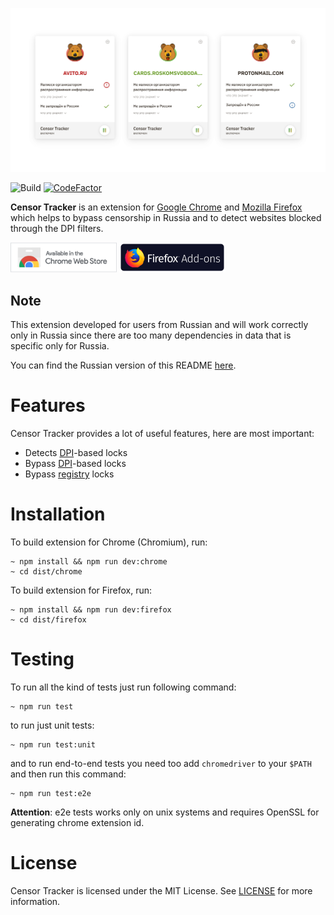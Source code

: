 [![Logo](/.github/censortracker-popups.svg)](https://github.com/roskomsvoboda/censortracker)

![Build](https://github.com/roskomsvoboda/censortracker/workflows/Build/badge.svg?branch=master)
[![CodeFactor](https://www.codefactor.io/repository/github/roskomsvoboda/censortracker/badge)](https://www.codefactor.io/repository/github/roskomsvoboda/censortracker)

**Censor Tracker** is an extension for [Google Chrome] and [Mozilla Firefox] which helps to bypass censorship in 
Russia and to detect websites blocked through the DPI filters.

[<img src="/.github/chrome-web-store.png" title="Chrome Web Store" width="170" height="48" />](https://chrome.google.com/webstore/detail/censor-tracker/gaidoampbkcknofoejhnhbhbhhifgdop)
[<img src="/.github/firefox-add-ons.png" title="Firefox Add-ons" width="170" height="48" />](https://addons.mozilla.org/ru/firefox/addon/censor-tracker/)


Note
----
This extension developed for users from Russian and will work correctly only in Russia since there are 
too many dependencies in data that is specific only for Russia.

You can find the Russian version of this README [here](/README_RU.md).

Features
========

Censor Tracker provides a lot of useful features, here are most
important:

-   Detects [DPI]-based locks
-   Bypass [DPI]-based locks
-   Bypass [registry](https://eais.rkn.gov.ru/) locks

Installation
============

To build extension for Chrome (Chromium), run:

    ~ npm install && npm run dev:chrome
    ~ cd dist/chrome

To build extension for Firefox, run:

    ~ npm install && npm run dev:firefox
    ~ cd dist/firefox

Testing
=======


To run all the kind of tests just run following command:

    ~ npm run test

to run just unit tests:

    ~ npm run test:unit

and to run end-to-end tests you need too add `chromedriver` to your `$PATH` and then run this command:

    ~ npm run test:e2e

**Attention**: e2e tests works only on unix systems and requires OpenSSL for generating chrome extension id.


License
=======

Censor Tracker is licensed under the MIT License. See [LICENSE] for more
information.

  [DPI]: https://en.wikipedia.org/wiki/Deep_packet_inspection
  [LICENSE]: https://github.com/roskomsvoboda/censortracker/blob/master/LICENSE
  [Google Chrome]: https://www.google.com/chrome/
  [Mozilla Firefox]: https://www.mozilla.org/en-US/firefox/new/
